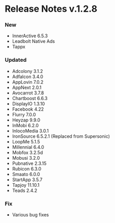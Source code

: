 # Release Notes v.1.2.8

### New
* InnerActive 6.5.3
* Leadbolt Native Ads
* Tappx

### Updated
* Adcolony 3.1.2
* Adfalcon 3.4.0
* AppLovin 7.0.2
* AppNext 2.0.1
* Avocarrot 3.7.8
* Chartboost 6.6.3
* DisplayIO 1.3.10
* Facebook 4.22
* Flurry 7.0.0
* Heyzap 9.9.0
* InMobi 6.2.0
* InlocoMedia 3.0.1
* IronSource 6.5.2.1 (Replaced from Supersonic)
* LoopMe 5.1.5
* Millennial 6.4.0
* Mobfox 3.2.5d
* Mobusi 3.2.0
* Pubnative 2.3.15
* Rubicon 6.3.0
* Smaato 6.0.0
* StartApp 3.5.7
* Tapjoy 11.10.1
* Teads 2.4.2

### Fix
* Various bug fixes